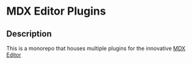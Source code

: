 # MDX Editor Plugins

## Description

This is a monorepo that houses multiple plugins for the innovative [MDX Editor](https://mdxeditor.dev/)
